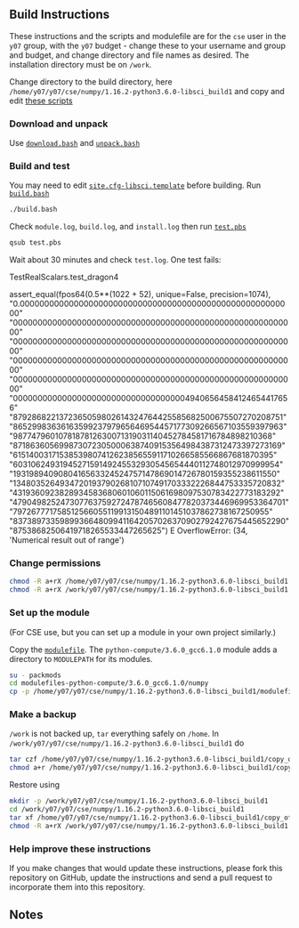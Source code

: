 Build Instructions
------------------

These instructions and the scripts and modulefile are for the `cse`
user in the `y07` group, with the `y07` budget - change these to your
username and group and budget, and change directory and file names as
desired.  The installation directory must be on `/work`.

Change directory to the build directory, here
`/home/y07/y07/cse/numpy/1.16.2-python3.6.0-libsci_build1` and copy and edit [these scripts]()

### Download and unpack

Use [`download.bash`](download.bash) and [`unpack.bash`](unpack.bash)

### Build and test

You may need to edit
[`site.cfg-libsci.template`](site.cfg-libsci.template) before
building.  Run [`build.bash`](build.bash)

```bash
./build.bash
```

Check `module.log`, `build.log`, and `install.log` then run
[`test.pbs`](test.pbs)

```bash
qsub test.pbs
```

Wait about 30 minutes and check `test.log`.  One test fails:

TestRealScalars.test_dragon4

assert_equal(fpos64(0.5**(1022 + 52), unique=False, precision=1074),
                    "0.00000000000000000000000000000000000000000000000000000000"
                    "0000000000000000000000000000000000000000000000000000000000"
                    "0000000000000000000000000000000000000000000000000000000000"
                    "0000000000000000000000000000000000000000000000000000000000"
                    "0000000000000000000000000000000000000000000000000000000000"
                    "0000000000000000000000000000000000049406564584124654417656"
                    "8792868221372365059802614324764425585682500675507270208751"
                    "8652998363616359923797965646954457177309266567103559397963"
                    "9877479601078187812630071319031140452784581716784898210368"
                    "8718636056998730723050006387409153564984387312473397273169"
                    "6151400317153853980741262385655911710266585566867681870395"
                    "6031062493194527159149245532930545654440112748012970999954"
                    "1931989409080416563324524757147869014726780159355238611550"
                    "1348035264934720193790268107107491703332226844753335720832"
                    "4319360923828934583680601060115061698097530783422773183292"
                    "4790498252473077637592724787465608477820373446969953364701"
                    "7972677717585125660551199131504891101451037862738167250955"
                    "8373897335989936648099411642057026370902792427675445652290"
                    "87538682506419718265533447265625")
E       OverflowError: (34, 'Numerical result out of range')

### Change permissions

```bash
chmod -R a+rX /home/y07/y07/cse/numpy/1.16.2-python3.6.0-libsci_build1
chmod -R a+rX /work/y07/y07/cse/numpy/1.16.2-python3.6.0-libsci_build1
```

### Set up the module

(For CSE use, but you can set up a module in your own project
similarly.)

Copy the [`modulefile`](modulefile).  The
`python-compute/3.6.0_gcc6.1.0` module adds a directory to
`MODULEPATH` for its modules.

```bash
su - packmods
cd modulefiles-python-compute/3.6.0_gcc6.1.0/numpy
cp -p /home/y07/y07/cse/numpy/1.16.2-python3.6.0-libsci_build1/modulefile 1.16.2-libsci_build1
```

### Make a backup

`/work` is not backed up, `tar` everything safely on `/home`.  In
`/work/y07/y07/cse/numpy/1.16.2-python3.6.0-libsci_build1` do

```bash
tar czf /home/y07/y07/cse/numpy/1.16.2-python3.6.0-libsci_build1/copy_of_work.tgz .
chmod a+r /home/y07/y07/cse/numpy/1.16.2-python3.6.0-libsci_build1/copy_of_work.tgz
```

Restore using

```bash
mkdir -p /work/y07/y07/cse/numpy/1.16.2-python3.6.0-libsci_build1
cd /work/y07/y07/cse/numpy/1.16.2-python3.6.0-libsci_build1
tar xf /home/y07/y07/cse/numpy/1.16.2-python3.6.0-libsci_build1/copy_of_work.tgz
chmod -R a+rX /work/y07/y07/cse/numpy/1.16.2-python3.6.0-libsci_build1
```

### Help improve these instructions

If you make changes that would update these instructions, please fork
this repository on GitHub, update the instructions and send a pull
request to incorporate them into this repository.

Notes
-----

